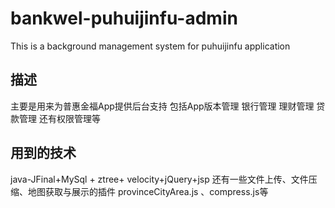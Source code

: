 # bankwel-puhuijinfu-admin
This is a background management system for puhuijinfu application
## 描述
主要是用来为普惠金福App提供后台支持
包括App版本管理 银行管理 理财管理 贷款管理 还有权限管理等
## 用到的技术
java-JFinal+MySql + ztree+ velocity+jQuery+jsp 
还有一些文件上传、文件压缩、地图获取与展示的插件
provinceCityArea.js 、compress.js等
